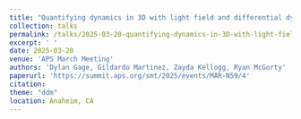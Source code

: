 ```yaml
---
title: "Quantifying dynamics in 3D with light field and differential dynamic microscopy"
collection: talks
permalink: /talks/2025-03-20-quantifying-dynamics-in-3D-with-light-field
excerpt: ' '
date: 2025-03-20
venue: 'APS March Meeting'
authors: 'Dylan Gage, Gildardo Martinez, Zayda Kellogg, Ryan McGorty'
paperurl: 'https://summit.aps.org/smt/2025/events/MAR-N59/4'
citation: 
theme: "ddm"
location: Anaheim, CA
---
```


